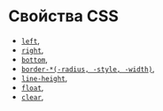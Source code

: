 # Свойства CSS

- [```left```](http://htmlbook.ru/css/left),
- [```right```](http://htmlbook.ru/css/right),
- [```bottom```](http://htmlbook.ru/css/bottom),
- [```border-*(-radius, -style, -width)```](http://htmlbook.ru/css/border),
- [```line-height```](http://htmlbook.ru/css/line-height),
- [```float```](http://htmlbook.ru/css/float),
- [```clear```](http://htmlbook.ru/css/clear),
